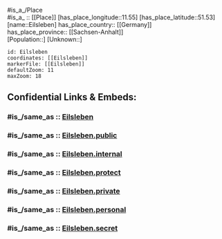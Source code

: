 ﻿---
confidential: public
isDeleted: false
location:
- 51.53
- 11.55
mapmarker: city
mapzoom:
- 7
- 12
SpocWebEntityId: 30000
tags:
- geo/City
type: City
---

#is_a_/Place  
#is_a_ :: [[Place]] 
[has_place_longitude::11.55] 
[has_place_latitude::51.53] 
[name::Eilsleben] 
has_place_country:: [[Germany]]  
has_place_province:: [[Sachsen-Anhalt]]  
[Population::] 
[Unknown::] 


```leaflet
id: Eilsleben
coordinates: [[Eilsleben]] 
markerFile: [[Eilsleben]] 
defaultZoom: 11 
maxZoom: 18
```


## Confidential Links & Embeds: 

### #is_/same_as :: [Eilsleben](/_Standards/Earth/Continent/Europe/Europe~Central/Germany/Germany~East/Sachsen-Anhalt/counties~SA/Mansfeld-Südharz/cities~Mansfeld/Eisleben/City/Eilsleben.md) 

### #is_/same_as :: [Eilsleben.public](/_public/Earth/Continent/Europe/Europe~Central/Germany/Germany~East/Sachsen-Anhalt/counties~SA/Mansfeld-Südharz/cities~Mansfeld/Eisleben/City/Eilsleben.public.md) 

### #is_/same_as :: [Eilsleben.internal](/_internal/Earth/Continent/Europe/Europe~Central/Germany/Germany~East/Sachsen-Anhalt/counties~SA/Mansfeld-Südharz/cities~Mansfeld/Eisleben/City/Eilsleben.internal.md) 

### #is_/same_as :: [Eilsleben.protect](/_protect/Earth/Continent/Europe/Europe~Central/Germany/Germany~East/Sachsen-Anhalt/counties~SA/Mansfeld-Südharz/cities~Mansfeld/Eisleben/City/Eilsleben.protect.md) 

### #is_/same_as :: [Eilsleben.private](/_private/Earth/Continent/Europe/Europe~Central/Germany/Germany~East/Sachsen-Anhalt/counties~SA/Mansfeld-Südharz/cities~Mansfeld/Eisleben/City/Eilsleben.private.md) 

### #is_/same_as :: [Eilsleben.personal](/_personal/Earth/Continent/Europe/Europe~Central/Germany/Germany~East/Sachsen-Anhalt/counties~SA/Mansfeld-Südharz/cities~Mansfeld/Eisleben/City/Eilsleben.personal.md) 

### #is_/same_as :: [Eilsleben.secret](/_secret/Earth/Continent/Europe/Europe~Central/Germany/Germany~East/Sachsen-Anhalt/counties~SA/Mansfeld-Südharz/cities~Mansfeld/Eisleben/City/Eilsleben.secret.md)

